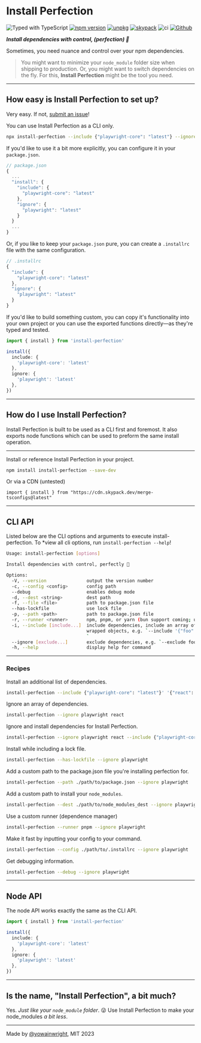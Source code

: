 # Install Perfection

![Typed with TypeScript](https://flat.badgen.net/badge/icon/Typed?icon=typescript&label&labelColor=blue&color=555555)
[![npm version](https://badge.fury.io/js/install-perfection.svg)](https://badge.fury.io/js/install-perfection)
[![unpkg](https://img.shields.io/badge/unpkg-blue.svg)](https://unpkg.com/install-perfection@latest/dist/index.js)
[![skypack](https://img.shields.io/badge/skypack-blueviolet.svg)](https://cdn.skypack.dev/install-perfection?min)
![ci](https://github.com/yowainwright/install-perfection/actions/workflows/ci.yml/badge.svg)
[![Github](https://badgen.net/badge/icon/github?icon=github&label&color=grey)](https://github.com/yowainwright/install-perfection)


_**Install dependencies with control, (perfection) 💖**_

Sometimes, you need nuance and control over your npm dependencies.

> You might want to minimize your `node_module` folder size when shipping to production. Or, you might want to switch dependencies on the fly. For this, **Install Perfection** might be the tool you need.

---

## How easy is Install Perfection to set up?

Very easy. If not, [submit an issue](https://github.com/yowainwright/install-perfection/issues)!

You can use Install Perfection as a CLI only.
```bash
npx install-perfection --include {"playwright-core": "latest"} --ignore {"playwright": "latest"}
```

If you'd like to use it a bit more explicitly, you can configure it in your `package.json`.

```ts
// package.json
{
  ...
  "install": {
    "include": {
      "playwright-core": "latest"
    },
    "ignore": {
      "playwright": "latest"
    }
  }
  ...
}
```

Or, if you like to keep your `package.json` pure, you can create a `.installrc` file with the same configuration.

```ts
// .installrc
{
  "include": {
    "playwright-core": "latest"
  },
  "ignore": {
    "playwright": "latest"
  }
}
```

If you'd like to build something custom, you can copy it's functionality into your own project or you can use the exported functions directly—as they're typed and tested.

```ts
import { install } from 'install-perfection'

install({
  include: {
    'playwright-core': 'latest'
  },
  ignore: {
    'playwright': 'latest'
  },
})
```

---

## How do I use Install Perfection?

Install Perfection is built to be used as a CLI first and foremost. It also exports node functions which can be used to preform the same install operation.

---

Install or reference Install Perfection in your project.

```bash
npm install install-perfection --save-dev
```

Or via a CDN (untested)

```
import { install } from "https://cdn.skypack.dev/merge-tsconfigs@latest"
```

---

## CLI API

Listed below are the CLI options and arguments to execute install-perfection. To *view all cli options, run `install-perfection --help`!

```bash
Usage: install-perfection [options]

Install dependencies with control, perfectly 💖

Options:
  -V, --version               output the version number
  -c, --config <config>       config path
  --debug                     enables debug mode
  -d, --dest <string>         dest path
  -f, --file <file>           path to package.json file
  --has-lockfile              use lock file
  -p, --path <path>           path to package.json file
  -r, --runner <runner>       npm, pnpm, or yarn (bun support coming; use npm for bun now)
  -i, --include [include...]  include dependencies, include an array of json parseable string
                              wrapped objects, e.g. `--include '{"foo": "bar"}' '{"biz": "baz"}'
                              `
  --ignore [exclude...]       exclude dependencies, e.g. `--exclude foo bar`
  -h, --help                  display help for command
```

---
### Recipes

Install an additional list of dependencies.

```sh
install-perfection --include {"playwright-core": "latest"}' '{"react": "latest"}
```

Ignore an array of dependencies.

```sh
install-perfection --ignore playwright react
```

Ignore and install dependencies for Install Perfection.

```sh
install-perfection --ignore playwright react --include {"playwright-core": "latest"} {"react": "latest"}
```

Install while including a lock file.

```sh
install-perfection --has-lockfile --ignore playwright
```

Add a custom path to the package.json file you're installing perfection for.

```sh
install-perfection --path ./path/to/package.json --ignore playwright
```

Add a custom path to install your `node_modules`.

```sh
install-perfection --dest ./path/to/node_modules_dest --ignore playwright
```

Use a custom runner (dependence manager)

```sh
install-perfection --runner pnpm --ignore playwright
```

Make it fast by inputting your config to your command.

```sh
install-perfection --config ./path/to/.installrc --ignore playwright
```

Get debugging information.

```sh
install-perfection --debug --ignore playwright
```

---
## Node API

The node API works exactly the same as the CLI API.

```ts
import { install } from 'install-perfection'

install({
  include: {
    'playwright-core': 'latest'
  },
  ignore: {
    'playwright': 'latest'
  },
})
```

---

## Is the name, "Install Perfection", a bit much?

Yes. _Just like your `node_module` folder_. 😜 Use Install Perfection to make your node_modules _a bit less_.

---

Made by [@yowainwright](https://github.com/yowainwright), MIT 2023
